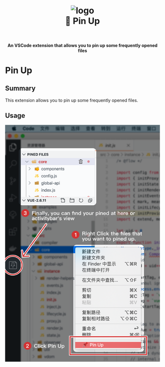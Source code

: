 <h1 align="center">
  <br>
    <img src="https://github.com/SaekiRaku/vscode-pin-up/blob/master/assets/logo.png?raw=true" alt="logo" width="100">
  <br>
  📌 Pin Up
  <br>
  <br>
</h1>

<h4 align="center">An VSCode extension that allows you to 
pin up some frequently opened files</h4>

# Pin Up

## Summary

This extension allows you to pin up some frequently opened files.

## Usage

![](./assets/usage.png)
